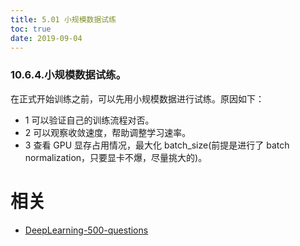 ```yaml
---
title: 5.01 小规模数据试练
toc: true
date: 2019-09-04
---
```


### 10.6.4.小规模数据试练。

在正式开始训练之前，可以先用小规模数据进行试练。原因如下：
  - 1 可以验证自己的训练流程对否。
  - 2 可以观察收敛速度，帮助调整学习速率。
  - 3 查看 GPU 显存占用情况，最大化 batch_size(前提是进行了 batch normalization，只要显卡不爆，尽量挑大的)。



  # 相关

  - [DeepLearning-500-questions](https://github.com/scutan90/DeepLearning-500-questions)
